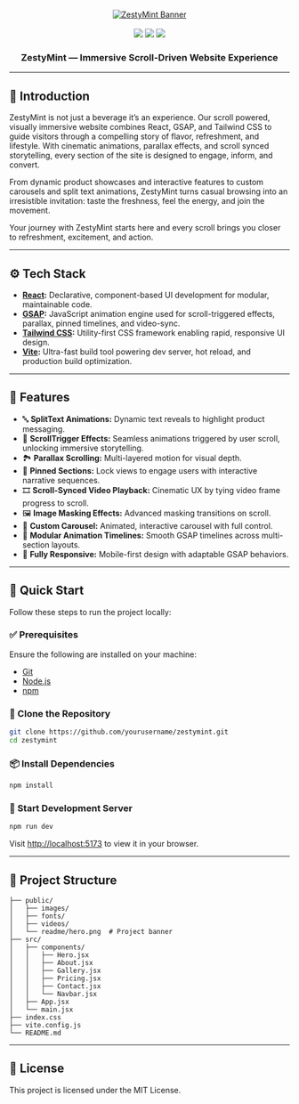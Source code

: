 <div align="center">
  <br />
  <a href="" target="_blank">
    <img src="https://i.postimg.cc/SKV9rFzT/Zestymint.png" alt="ZestyMint Banner" />
  </a>
  <br /><br />

  <div>
    <img src="https://img.shields.io/badge/-React-blue?style=for-the-badge&logo=react&logoColor=white" />
    <img src="https://img.shields.io/badge/-GSAP-88CE02?style=for-the-badge&logo=greensock&logoColor=white" />
    <img src="https://img.shields.io/badge/-Tailwind_CSS-38B2AC?style=for-the-badge&logo=tailwind-css&logoColor=white" />
  </div>

  <h3 align="center">ZestyMint — Immersive Scroll-Driven Website Experience</h3>
</div>

---

## 🤖 Introduction

ZestyMint is not just a beverage it’s an experience. Our scroll powered, visually immersive website combines React, GSAP, and Tailwind CSS to guide visitors through a compelling story of flavor, refreshment, and lifestyle. With cinematic animations, parallax effects, and scroll synced storytelling, every section of the site is designed to engage, inform, and convert.

From dynamic product showcases and interactive features to custom carousels and split text animations, ZestyMint turns casual browsing into an irresistible invitation: taste the freshness, feel the energy, and join the movement.

Your journey with ZestyMint starts here and every scroll brings you closer to refreshment, excitement, and action.

---

## ⚙️ Tech Stack

- **[React](https://react.dev/):** Declarative, component-based UI development for modular, maintainable code.
- **[GSAP](https://gsap.com/):** JavaScript animation engine used for scroll-triggered effects, parallax, pinned timelines, and video-sync.
- **[Tailwind CSS](https://tailwindcss.com/):** Utility-first CSS framework enabling rapid, responsive UI design.
- **[Vite](https://vitejs.dev/):** Ultra-fast build tool powering dev server, hot reload, and production build optimization.

---

## 🔋 Features

- 🔤 **SplitText Animations:** Dynamic text reveals to highlight product messaging.
- 📜 **ScrollTrigger Effects:** Seamless animations triggered by user scroll, unlocking immersive storytelling.
- 🏞️ **Parallax Scrolling:** Multi-layered motion for visual depth.
- 📌 **Pinned Sections:** Lock views to engage users with interactive narrative sequences.
- 🎞️ **Scroll-Synced Video Playback:** Cinematic UX by tying video frame progress to scroll.
- 🖼️ **Image Masking Effects:** Advanced masking transitions on scroll.
- 🎠 **Custom Carousel:** Animated, interactive carousel with full control.
- 🧩 **Modular Animation Timelines:** Smooth GSAP timelines across multi-section layouts.
- 📱 **Fully Responsive:** Mobile-first design with adaptable GSAP behaviors.

---

## 🤸 Quick Start

Follow these steps to run the project locally:

### ✅ Prerequisites

Ensure the following are installed on your machine:

- [Git](https://git-scm.com/)
- [Node.js](https://nodejs.org/)
- [npm](https://www.npmjs.com/)

### 🧬 Clone the Repository

```bash
git clone https://github.com/yourusername/zestymint.git
cd zestymint
```

### 📦 Install Dependencies

```bash
npm install
```

### 🚀 Start Development Server

```bash
npm run dev
```

Visit [http://localhost:5173](http://localhost:5173) to view it in your browser.

---

## 📁 Project Structure

```
├── public/
│   ├── images/
│   ├── fonts/
│   ├── videos/
│   └── readme/hero.png  # Project banner
├── src/
│   ├── components/
│   │   ├── Hero.jsx
│   │   ├── About.jsx
│   │   ├── Gallery.jsx
│   │   ├── Pricing.jsx
│   │   ├── Contact.jsx
│   │   └── Navbar.jsx
│   ├── App.jsx
│   └── main.jsx
├── index.css
├── vite.config.js
└── README.md
```

---

## 📜 License

This project is licensed under the MIT License.

